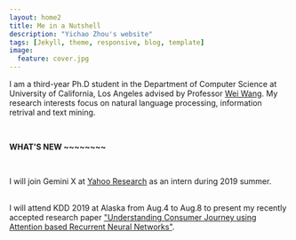 ```yaml
---
layout: home2
title: Me in a Nutshell
description: "Yichao Zhou's website"
tags: [Jekyll, theme, responsive, blog, template]
image:
  feature: cover.jpg
---
```


I am a third-year Ph.D student in the Department of Computer Science at University of California, Los Angeles advised by Professor <a href="http://web.cs.ucla.edu/~weiwang/" target="_blank">Wei Wang</a>. My research interests focus on natural language processing, information retrival and text mining.

<br />

<b> WHAT'S NEW ~~~~~~~~ </b>

<br />

I will join Gemini X at <a href="https://research.yahoo.com/" target="_blank">Yahoo Research</a> as an intern during 2019 summer. 

<br />
I will attend KDD 2019 at Alaska from Aug.4 to Aug.8 to present my recently accepted research paper <a href="https://research.yahoo.com/publications/9133/understanding-consumer-journey-using-attention-based-recurrent-neural-networks" target="_blank">"Understanding Consumer Journey using Attention based Recurrent Neural Networks"</a>.



